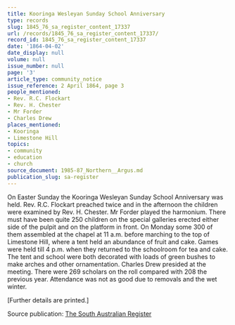 ```yaml
---
title: Kooringa Wesleyan Sunday School Anniversary
type: records
slug: 1845_76_sa_register_content_17337
url: /records/1845_76_sa_register_content_17337/
record_id: 1845_76_sa_register_content_17337
date: '1864-04-02'
date_display: null
volume: null
issue_number: null
page: '3'
article_type: community_notice
issue_reference: 2 April 1864, page 3
people_mentioned:
- Rev. R.C. Flockart
- Rev. H. Chester
- Mr Forder
- Charles Drew
places_mentioned:
- Kooringa
- Limestone Hill
topics:
- community
- education
- church
source_document: 1985-87_Northern__Argus.md
publication_slug: sa-register
---
```


On Easter Sunday the Kooringa Wesleyan Sunday School Anniversary was held.  Rev. R.C. Flockart preached twice and in the afternoon the children were examined by Rev. H. Chester.  Mr Forder played the harmonium.  There must have been quite 250 children on the special galleries erected either side of the pulpit and on the platform in front.  On Monday some 300 of them assembled at the chapel at 11 a.m. before marching to the top of Limestone Hill, where a tent held an abundance of fruit and cake.  Games were held till 4 p.m. when they returned to the schoolroom for tea and cake.  The tent and school were both decorated with loads of green bushes to make arches and other ornamentation.  Charles Drew presided at the meeting.  There were 269 scholars on the roll compared with 208 the previous year.  Attendance was not as good due to removals and the wet winter.

[Further details are printed.]

Source publication: [The South Australian Register](/publications/sa-register/)
